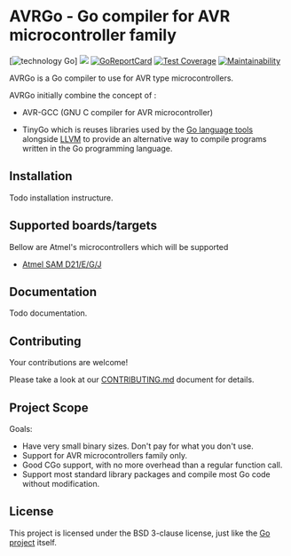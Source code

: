# AVRGo - Go compiler for AVR microcontroller family

[![technology Go](https://img.shields.io/badge/technology-go-blue.svg)] 
[![](https://travis-ci.org/https://travis-ci.org/avrgo-org/avrgo/verifier.svg?branch=master)](https://travis-ci.org/avrgo-org/avrgo/verifier)
[![GoReportCard](https://goreportcard.com/badge/github.com/avrgo-org/avrgo)](https://goreportcard.com/report/avrgo-org/avrgo)
[![Test Coverage](https://api.codeclimate.com/v1/badges/06627dd8eca5aaebed94/test_coverage)](https://codeclimate.com/github/avrgo-org/avrgo/test_coverage)
[![Maintainability](https://api.codeclimate.com/v1/badges/06627dd8eca5aaebed94/maintainability)](https://codeclimate.com/github/avrgo-org/avrgo/maintainability)


AVRGo is a Go compiler to use for AVR type microcontrollers.

AVRGo initially combine the concept of :
* AVR-GCC (GNU C compiler for AVR microcontroller)

* TinyGo which is reuses libraries used by the [Go language tools](https://golang.org/pkg/go/) alongside [LLVM](http://llvm.org) to provide an alternative way to compile programs written in the Go programming language.

## Installation
Todo installation instructure.

## Supported boards/targets
Bellow are Atmel's microcontrollers which will be supported 

* [Atmel SAM D21/E/G/J](https://cdn.sparkfun.com/datasheets/Dev/Arduino/Boards/Atmel-42181-SAM-D21_Datasheet.pdf)

## Documentation
Todo documentation.

## Contributing

Your contributions are welcome!

Please take a look at our [CONTRIBUTING.md](./CONTRIBUTING.md) document for details.

## Project Scope

Goals:

* Have very small binary sizes. Don't pay for what you don't use.
* Support for AVR microcontrollers family only.
* Good CGo support, with no more overhead than a regular function call.
* Support most standard library packages and compile most Go code without modification.

## License

This project is licensed under the BSD 3-clause license, just like the [Go project](https://golang.org/LICENSE) itself.
